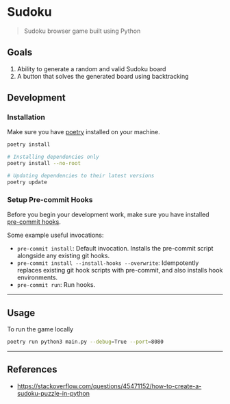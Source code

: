 # Sudoku

> Sudoku browser game built using Python

## Goals

1. Ability to generate a random and valid Sudoku board
2. A button that solves the generated board using backtracking

## Development

### Installation

Make sure you have [poetry](https://python-poetry.org/docs/#installation) installed on your machine.

```sh
poetry install

# Installing dependencies only
poetry install --no-root

# Updating dependencies to their latest versions
poetry update
```

### Setup Pre-commit Hooks

Before you begin your development work, make sure you have installed [pre-commit hooks](https://pre-commit.com/index.html#installation).

Some example useful invocations:

-   `pre-commit install`: Default invocation. Installs the pre-commit script alongside any existing git hooks.
-   `pre-commit install --install-hooks --overwrite`: Idempotently replaces existing git hook scripts with pre-commit, and also installs hook environments.
-   `pre-commit run`: Run hooks.

---

## Usage

To run the game locally

```sh
poetry run python3 main.py --debug=True --port=8080
```

---

## References

-   https://stackoverflow.com/questions/45471152/how-to-create-a-sudoku-puzzle-in-python
